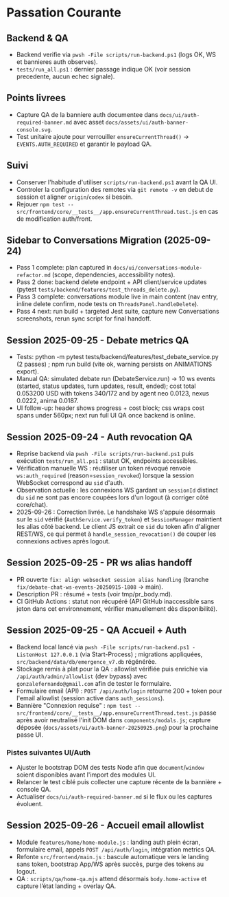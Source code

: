 # Passation Courante

## Backend & QA
- Backend verifie via `pwsh -File scripts/run-backend.ps1` (logs OK, WS et bannieres auth observes).
- `tests/run_all.ps1` : dernier passage indique OK (voir session precedente, aucun echec signale).

## Points livrees
- Capture QA de la banniere auth documentee dans `docs/ui/auth-required-banner.md` avec asset `docs/assets/ui/auth-banner-console.svg`.
- Test unitaire ajoute pour verrouiller `ensureCurrentThread()` -> `EVENTS.AUTH_REQUIRED` et garantir le payload QA.

## Suivi
- Conserver l'habitude d'utiliser `scripts/run-backend.ps1` avant la QA UI.
- Controler la configuration des remotes via `git remote -v` en debut de session et aligner `origin`/`codex` si besoin.
- Rejouer `npm test -- src/frontend/core/__tests__/app.ensureCurrentThread.test.js` en cas de modification auth/front.

## Sidebar to Conversations Migration (2025-09-24)
- Pass 1 complete: plan captured in `docs/ui/conversations-module-refactor.md` (scope, dependencies, accessibility notes).
- Pass 2 done: backend delete endpoint + API client/service updates (pytest `tests/backend/features/test_threads_delete.py`).
- Pass 3 complete: conversations module live in main content (nav entry, inline delete confirm, node tests on `ThreadsPanel.handleDelete`).
- Pass 4 next: run build + targeted Jest suite, capture new Conversations screenshots, rerun sync script for final handoff.


## Session 2025-09-25 - Debate metrics QA
- Tests: python -m pytest tests/backend/features/test_debate_service.py (2 passes) ; npm run build (vite ok, warning persists on ANIMATIONS export).
- Manual QA: simulated debate run (DebateService.run) -> 10 ws events (started, status updates, turn updates, result, ended); cost total 0.053200 USD with tokens 340/172 and by agent neo 0.0123, nexus 0.0222, anima 0.0187.
- UI follow-up: header shows progress + cost block; css wraps cost spans under 560px; next run full UI QA once backend is online.


## Session 2025-09-24 - Auth revocation QA
- Reprise backend via `pwsh -File scripts/run-backend.ps1` puis exécution `tests/run_all.ps1` : statut OK, endpoints accessibles.
- Vérification manuelle WS : réutiliser un token révoqué renvoie `ws:auth_required` (reason=`session_revoked`) lorsque la session WebSocket correspond au `sid` d'auth.
- Observation actuelle : les connexions WS gardant un `sessionId` distinct du `sid` ne sont pas encore coupées lors d'un logout (à corriger côté core/chat).
- 2025-09-26 : Correction livrée. Le handshake WS s'appuie désormais sur le `sid` vérifié (`AuthService.verify_token`) et `SessionManager` maintient les alias côté backend. Le client JS extrait ce `sid` du token afin d'aligner REST/WS, ce qui permet à `handle_session_revocation()` de couper les connexions actives après logout.

## Session 2025-09-25 - PR ws alias handoff
- PR ouverte `fix: align websocket session alias handling` (branche `fix/debate-chat-ws-events-20250915-1808` -> main).
- Description PR : résumé + tests (voir tmp/pr_body.md).
- CI GitHub Actions : statut non récupéré (API GitHub inaccessible sans jeton dans cet environnement, vérifier manuellement dès disponibilité).

## Session 2025-09-25 - QA Accueil + Auth
- Backend local lancé via `pwsh -File scripts/run-backend.ps1 -ListenHost 127.0.0.1` (via Start-Process) ; migrations appliquées, `src/backend/data/db/emergence_v7.db` régénérée.
- Stockage remis à plat pour la QA : allowlist vérifiée puis enrichie via `/api/auth/admin/allowlist` (dev bypass) avec `gonzalefernando@gmail.com` afin de tester le formulaire.
- Formulaire email (API) : `POST /api/auth/login` retourne 200 + token pour l'email allowlist (session active dans `auth_sessions`).
- Bannière "Connexion requise" : `npm test -- src/frontend/core/__tests__/app.ensureCurrentThread.test.js` passe après avoir neutralisé l'init DOM dans `components/modals.js`; capture déposée (`docs/assets/ui/auth-banner-20250925.png`) pour la prochaine passe UI.

### Pistes suivantes UI/Auth
- Ajuster le bootstrap DOM des tests Node afin que `document`/`window` soient disponibles avant l'import des modules UI.
- Relancer le test ciblé puis collecter une capture récente de la bannière + console QA.
- Actualiser `docs/ui/auth-required-banner.md` si le flux ou les captures évoluent.


## Session 2025-09-26 - Accueil email allowlist
- Module `features/home/home-module.js` : landing auth plein écran, formulaire email, appels `POST /api/auth/login`, intégration metrics QA.
- Refonte `src/frontend/main.js` : bascule automatique vers le landing sans token, bootstrap App/WS après succès, purge des tokens au logout.
- QA : `scripts/qa/home-qa.mjs` attend désormais `body.home-active` et capture l’état landing + overlay QA.
